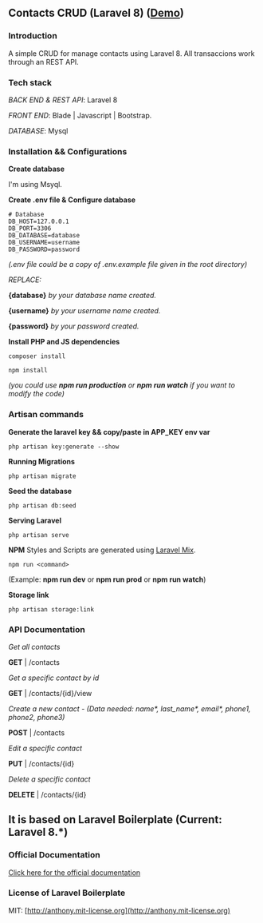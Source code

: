 ## Contacts CRUD (Laravel 8) ([Demo]())

### Introduction

A simple CRUD for manage contacts using Laravel 8. All transaccions work through an REST API.



### Tech stack

*BACK END & REST API*: Laravel 8

*FRONT END*: Blade | Javascript | Bootstrap.

*DATABASE*: Mysql


### Installation && Configurations


**Create database**

I'm using Msyql.

**Create .env file & Configure database** 

    # Database
    DB_HOST=127.0.0.1
    DB_PORT=3306
    DB_DATABASE=database
    DB_USERNAME=username
    DB_PASSWORD=password

*(.env file could be a copy of .env.example file given in the root directory)*

*REPLACE:*

**{database}** *by your database name created.*

**{username}** *by your username name created.*

**{password}** *by your password created.*

**Install PHP and JS dependencies**

    composer install

    npm install

*(you could use **npm run production** or **npm run watch** if you want to modify the code)*



### Artisan commands

**Generate the laravel key && copy/paste in APP_KEY env var**

    php artisan key:generate --show

**Running Migrations**

    php artisan migrate

**Seed the database**

    php artisan db:seed

**Serving Laravel**

    php artisan serve

**NPM**
Styles and Scripts are generated using [Laravel Mix](https://laravel.com/docs/8.x/mix).

    npm run <command>

(Example: **npm run dev** or **npm run prod** or **npm run watch**)

**Storage link**

    php artisan storage:link



### API Documentation

*Get all contacts*

**GET** | /contacts

*Get a specific contact by id*

**GET** | /contacts/{id}/view

*Create a new contact - (Data needed: name\*, last_name\*, email\*, phone1, phone2, phone3)*

**POST** | /contacts

*Edit a specific contact*

**PUT** | /contacts/{id}

*Delete a specific contact*

**DELETE** | /contacts/{id}



## It is based on Laravel Boilerplate (Current: Laravel 8.*)

### Official Documentation

[Click here for the official documentation](http://laravel-boilerplate.com)

### License of Laravel Boilerplate

MIT: [http://anthony.mit-license.org](http://anthony.mit-license.org)
